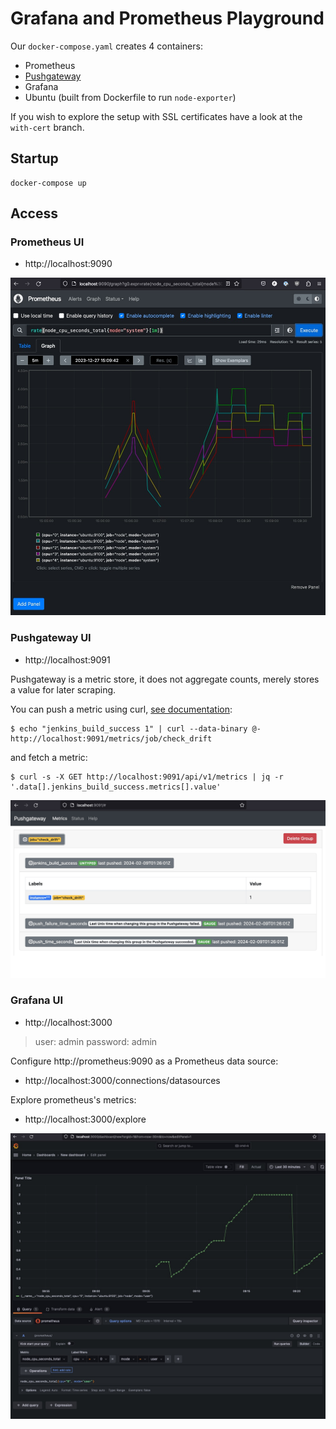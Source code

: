 # Grafana and Prometheus Playground

Our `docker-compose.yaml` creates 4 containers:

* Prometheus
* [Pushgateway](https://github.com/prometheus/pushgateway)
* Grafana
* Ubuntu (built from Dockerfile to run `node-exporter`)

If you wish to explore the setup with SSL certificates
have a look at the `with-cert` branch.

## Startup

```
docker-compose up
```

## Access

### Prometheus UI

* http://localhost:9090

![alt text](prometheus.jpg)

### Pushgateway UI

* http://localhost:9091

Pushgateway is a metric store, it does not aggregate counts, merely stores a value for later scraping.

You can push a metric using curl, [see documentation](https://github.com/prometheus/pushgateway?tab=readme-ov-file#command-line):

```
$ echo "jenkins_build_success 1" | curl --data-binary @- http://localhost:9091/metrics/job/check_drift
```

and fetch a metric:

```
$ curl -s -X GET http://localhost:9091/api/v1/metrics | jq -r '.data[].jenkins_build_success.metrics[].value'
```

![alt text](pushgateway.jpg)

### Grafana UI

* http://localhost:3000

> user: admin
> password: admin

Configure http://prometheus:9090 as a Prometheus data source:

* http://localhost:3000/connections/datasources

Explore prometheus's metrics:

* http://localhost:3000/explore

![alt text](grafana.jpg)
